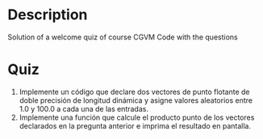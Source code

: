 # Description
Solution of a welcome quiz of course CGVM
Code with the questions
# Quiz
1. Implemente un código que declare dos vectores de punto flotante de doble precisión de longitud dinámica y asigne valores aleatorios entre 1.0 y 100.0 a cada una de las entradas.
2. Implemente una función que calcule el producto punto de los vectores declarados en la pregunta anterior e imprima el resultado en pantalla.
